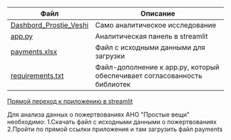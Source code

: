 | Файл| Описание|
|------|-----------|
|[Dashbord_Prostie_Veshi](https://github.com/TsarevEvgeniy/Prost_veshi/blob/main/Dashbord_Prostie_Veshi.ipynb) | Само аналитическое исследование|
|[app.py](https://github.com/TsarevEvgeniy/Prost_veshi/blob/main/app.py) | Аналитическая панель в streamlit|
|[payments.xlsx](https://github.com/TsarevEvgeniy/Prost_veshi/blob/main/payments.xlsx) | Файл с исходными данными для загрузки|
|[requirements.txt](https://github.com/LKonyukova/Sipmle-things/blob/main/requirements.txt) | Файл-дополнение к app.py, который обеспечивает согласованность библиотек|

[Прямой переход к приложению в streamlit](https://prostveshi-4qjp89nubrfeaguoqrvcv2.streamlit.app/)

Для анализа данных о пожертвованиях АНО "Простые вещи" необходимо:
1.Скачать файл с исходными данными о пожертвованиях
2.Пройти по прямой ссылки приложения и там загрузить файл payments
